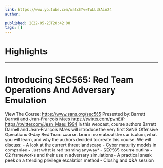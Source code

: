 ```yaml
---
link: https://www.youtube.com/watch?v=TwLLL8Ain24
author: 
   
published: 2022-05-20T20:42:00
tags: []
---
```

# Highlights


---
# Introducing SEC565: Red Team Operations And Adversary Emulation
View The Course: https://www.sans.org/sec565 Presented by: Barrett Darnell and Jean-François Maes https://twitter.com/pwnEIP https://twitter.com/Jean_Maes_1994 In this webcast, course authors Barrett Darnell and Jean-François Maes will introduce the very first SANS Offensive Operations 6-day Red Team course. Learn more about the curriculum, what you will learn, and why the authors decided to create this course. We will discuss: - A look at the current threat landscape - Cyber maturity models in companies - Just what is red teaming anyway? - SEC565 course outline - C2 frameworks and their use in adversary simulations - A practical sneak peek on a trending privilege escalation method - Closing and Q&A session